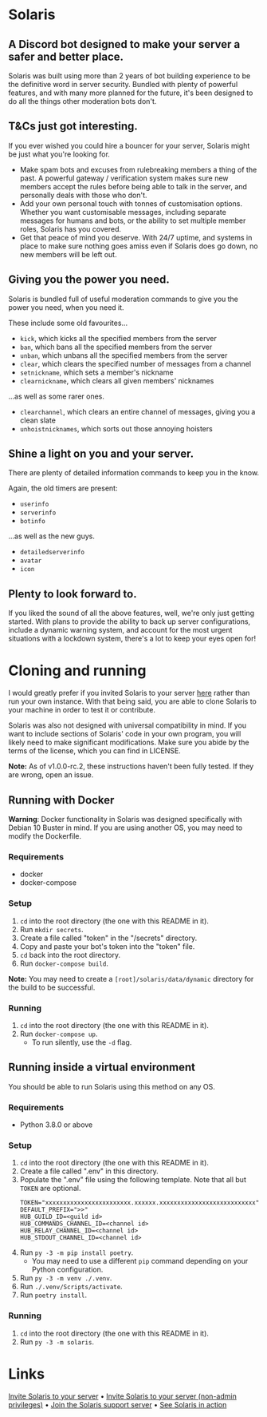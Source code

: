 # Solaris
## A Discord bot designed to make your server a safer and better place.
Solaris was built using more than 2 years of bot building experience to be the definitive word in server security. Bundled with plenty of powerful features, and with many more planned for the future, it's been designed to do all the things other moderation bots don't.

## T&Cs just got interesting.
If you ever wished you could hire a bouncer for your server, Solaris might be just what you're looking for.

- Make spam bots and excuses from rulebreaking members a thing of the past. A powerful gateway / verification system makes sure new members accept the rules before being able to talk in the server, and personally deals with those who don't.
- Add your own personal touch with tonnes of customisation options. Whether you want customisable messages, including separate messages for humans and bots, or the ability to set multiple member roles, Solaris has you covered.
- Get that peace of mind you deserve. With 24/7 uptime, and systems in place to make sure nothing goes amiss even if Solaris does go down, no new members will be left out.

## Giving you the power you need.
Solaris is bundled full of useful moderation commands to give you the power you need, when you need it.

These include some old favourites...
- `kick`, which kicks all the specified members from the server
- `ban`, which bans all the specified members from the server
- `unban`, which unbans all the specified members from the server
- `clear`, which clears the specified number of messages from a channel
- `setnickname`, which sets a member's nickname
- `clearnickname`, which clears all given members' nicknames

...as well as some rarer ones.
- `clearchannel`, which clears an entire channel of messages, giving you a clean slate
- `unhoistnicknames`, which sorts out those annoying hoisters

## Shine a light on you and your server.
There are plenty of detailed information commands to keep you in the know.

Again, the old timers are present:
- `userinfo`
- `serverinfo`
- `botinfo`

...as well as the new guys.
- `detailedserverinfo`
- `avatar`
- `icon`

## Plenty to look forward to.
If you liked the sound of all the above features, well, we're only just getting started. With plans to provide the ability to back up server configurations, include a dynamic warning system, and account for the most urgent situations with a lockdown system, there's a lot to keep your eyes open for!

# Cloning and running
I would greatly prefer if you invited Solaris to your server [here](https://discordapp.com/oauth2/authorize?client_id=661972684153946122&scope=bot&permissions=8) rather than run your own instance. With that being said, you are able to clone Solaris to your machine in order to test it or contribute.

Solaris was also not designed with universal compatibility in mind. If you want to include sections of Solaris' code in your own program, you will likely need to make significant modifications. Make sure you abide by the terms of the license, which you can find in LICENSE.

**Note:** As of v1.0.0-rc.2, these instructions haven't been fully tested. If they are wrong, open an issue.

## Running with Docker
**Warning**: Docker functionality in Solaris was designed specifically with Debian 10 Buster in mind. If you are using another OS, you may need to modify the Dockerfile.

### Requirements
- docker
- docker-compose

### Setup
1. `cd` into the root directory (the one with this README in it).
2. Run `mkdir secrets`.
3. Create a file called "token" in the "/secrets" directory.
4. Copy and paste your bot's token into the "token" file.
5. `cd` back into the root directory.
6. Run `docker-compose build`.

**Note:** You may need to create a `[root]/solaris/data/dynamic` directory for the build to be successful.

### Running
1. `cd` into the root directory (the one with this README in it).
2. Run `docker-compose up`.
    - To run silently, use the `-d` flag.

## Running inside a virtual environment
You should be able to run Solaris using this method on any OS.

### Requirements
- Python 3.8.0 or above

### Setup
1. `cd` into the root directory (the one with this README in it).
2. Create a file called ".env" in this directory.
3. Populate the ".env" file using the following template. Note that all but `TOKEN` are optional.
    ```
    TOKEN="xxxxxxxxxxxxxxxxxxxxxxxx.xxxxxx.xxxxxxxxxxxxxxxxxxxxxxxxxxx"
    DEFAULT_PREFIX=">>"
    HUB_GUILD_ID=<guild id>
    HUB_COMMANDS_CHANNEL_ID=<channel id>
    HUB_RELAY_CHANNEL_ID=<channel id>
    HUB_STDOUT_CHANNEL_ID=<channel id>
    ```
4. Run `py -3 -m pip install poetry`.
    - You may need to use a different `pip` command depending on your Python configuration.
5. Run `py -3 -m venv ./.venv`.
6. Run `./.venv/Scripts/activate`.
7. Run `poetry install`.

### Running
1. `cd` into the root directory (the one with this README in it).
2. Run `py -3 -m solaris`.

# Links
[Invite Solaris to your server](https://discordapp.com/oauth2/authorize?client_id=661972684153946122&scope=bot&permissions=8) • [Invite Solaris to your server (non-admin privileges)](https://discordapp.com/oauth2/authorize?client_id=661972684153946122&scope=bot&permissions=403008598) • [Join the Solaris support server](https://discord.gg/c3b4cZs) • [See Solaris in action](https://discord.carberra.xyz)

